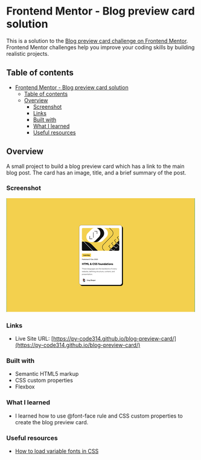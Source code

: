 # Frontend Mentor - Blog preview card solution

This is a solution to the [Blog preview card challenge on Frontend Mentor](https://www.frontendmentor.io/challenges/blog-preview-card-ckPaj01IcS). Frontend Mentor challenges help you improve your coding skills by building realistic projects. 


## Table of contents
- [Frontend Mentor - Blog preview card solution](#frontend-mentor---blog-preview-card-solution)
  - [Table of contents](#table-of-contents)
  - [Overview](#overview)
    - [Screenshot](#screenshot)
    - [Links](#links)
    - [Built with](#built-with)
    - [What I learned](#what-i-learned)
    - [Useful resources](#useful-resources)


## Overview
A small project to build a blog preview card which has a link to the main blog post. The card has an image, title, and a brief summary of the post.


### Screenshot
![](./assets/images/blog-preview-card.png)


### Links
- Live Site URL: [https://py-code314.github.io/blog-preview-card/](https://py-code314.github.io/blog-preview-card/)


### Built with
- Semantic HTML5 markup
- CSS custom properties
- Flexbox


### What I learned
- I learned how to use @font-face rule and CSS custom properties to create the blog preview card.


### Useful resources
- [How to load variable fonts in CSS](https://web.dev/articles/variable-fonts)


